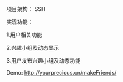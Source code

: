 项目架构： SSH

实现功能： 

1.用户相关功能

2.兴趣小组及动态显示

3.用户发布兴趣小组及动态功能




Demo: http://yourprecious.cn/makeFriends/
